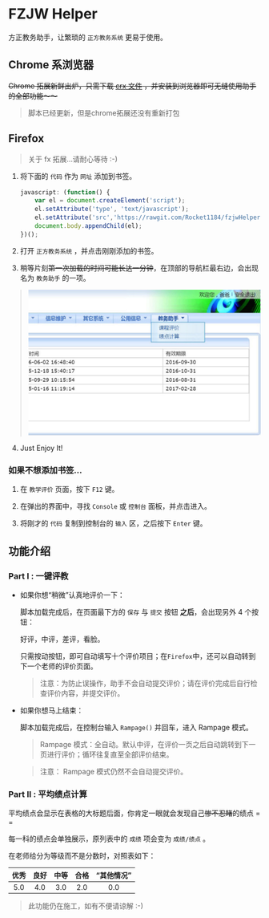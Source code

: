 # FZJW Helper
方正教务助手，让繁琐的 `正方教务系统` 更易于使用。

## Chrome 系浏览器

~~Chrome 拓展新鲜出炉，只需下载 [crx 文件](Bin/fzjwHelper.crx) ，并安装到浏览器即可无缝使用助手的全部功能～～~~

> 脚本已经更新，但是chrome拓展还没有重新打包

## Firefox

> 关于 fx 拓展...请耐心等待 :-)

1. 将下面的 `代码` 作为 `网址` 添加到书签。

	```JavaScript
	javascript: (function() {
		var el = document.createElement('script');
		el.setAttribute('type', 'text/javascript');
		el.setAttribute('src','https://rawgit.com/Rocket1184/fzjwHelper/master/CreateMenu.js');
		document.body.appendChild(el);
	})();
	```

2. 打开 `正方教务系统` ，并点击刚刚添加的书签。

3. 稍等片刻~~第一次加载的时间可能长达一分钟~~，在顶部的导航栏最右边，会出现名为 `教务助手` 的一项。
> ![](Raw/DemoPic.jpg)

4. Just Enjoy It!

### 如果不想添加书签...

1. 在 `教学评价` 页面，按下 `F12` 键。

2. 在弹出的界面中，寻找 `Console` 或 `控制台` 面板，并点击进入。

3. 将刚才的 `代码` 复制到控制台的 `输入` 区，之后按下 `Enter` 键。


## 功能介绍

### Part I : 一键评教

- 如果你想“稍微”认真地评价一下：

	脚本加载完成后，在页面最下方的 `保存` 与 `提交` 按钮 **之后**，会出现另外 4 个按钮：
	
	好评，中评，差评，看脸。
	
	只需按动按钮，即可自动填写十个评价项目；在`Firefox`中，还可以自动转到下一个老师的评价页面。
	
	>注意：为防止误操作，助手不会自动提交评价；请在评价完成后自行检查评价内容，并提交评价。

- 如果你想马上结束：

	脚本加载完成后，在控制台输入 `Rampage()` 并回车，进入 Rampage 模式。
 
	>Rampage 模式：全自动。默认中评，在评价一页之后自动跳转到下一页进行评价；循环往复直至全部评价结束。
 
	>注意： Rampage 模式仍然不会自动提交评价。

### Part II : 平均绩点计算

平均绩点会显示在表格的大标题后面，你肯定一眼就会发现自己~~惨不忍睹~~的绩点 = =

每一科的绩点会单独展示，原列表中的 `成绩` 项会变为 `成绩/绩点` 。

在老师给分为等级而不是分数时，对照表如下：

|优秀|良好|中等|合格|“其他情况”|
|:-:|:-:|:-:|:-:|:-:|
|5.0|4.0|3.0|2.0|0.0|

>此功能仍在施工，如有不便请谅解 :-)